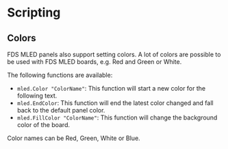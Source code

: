 ﻿# Scripting

## Colors

FDS MLED panels also support setting colors. A lot of colors are possible to be used with FDS MLED boards, e.g. Red and Green or White. 

The following functions are available: 

* `mled.Color "ColorName"`: This function will start a new color for the following text.
* `mled.EndColor`: This function will end the latest color changed and fall back to the default panel color.
* `mled.FillColor "ColorName"`: This function will change the background color of the board.

Color names can be Red, Green, White or Blue.